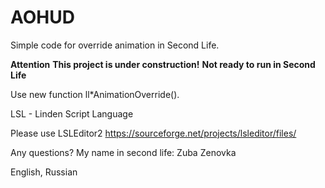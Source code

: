 # AOHUD
Simple code for override animation in Second Life.

**Attention**
**This project is under construction!**
**Not ready to run in Second Life**

Use new function ll*AnimationOverride().

LSL - Linden Script Language

Please use LSLEditor2 https://sourceforge.net/projects/lsleditor/files/

Any questions?
My name in second life: Zuba Zenovka

English, Russian
